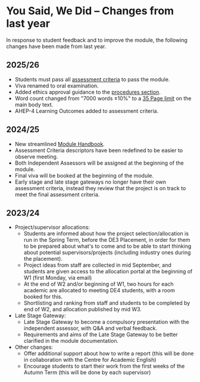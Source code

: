 # You Said, We Did – Changes from last year

In response to student feedback and to improve the module, the following changes have been made from last year.

## 2025/26
* Students must pass all [assessment criteria](../Module_and_assessment) to pass the module.
* Viva renamed to oral examination.
* Added ethics approval guidance to the [procedures section](../Procedures).
* Word count changed from "7000 words ±10%" to a [35 Page limit](../Module_and_assessment/README.md#independent-assessment) on the main body text.
* AHEP-4 Learning Outcomes added to assessment criteria.

## 2024/25
* New streamlined [Module Handbook](../).
* Assessment Criteria descriptors have been redefined to be easier to observe meeting.
* Both Independent Assessors will be assigned at the beginning of the module.
* Final viva will be booked at the beginning of the module.
* Early stage and late stage gateways no longer have their own assessment criteria, instead they review that the project is on track to meet the final assessment criteria.

## 2023/24
* Project/supervisor allocations:
	* Students are informed about how the project selection/allocation is run in the Spring Term, before the DE3 Placement, in order for them to be prepared about what's to come and to be able to start thinking about potential supervisors/projects (including industry ones during the placement).
	* Project ideas from staff are collected in mid September, and students are given access to the allocation portal at the beginning of W1 (first Monday, via email)
	* At the end of W2 and/or beginning of W1, two hours for each academic are allocated to meeting DE4 students, with a room booked for this.
	* Shortlisting and ranking from staff and students to be completed by end of W2, and allocation published by mid W3.
* Late Stage Gateway:
	* Late Stage Gateway to become a compulsory presentation with the independent assessor, with Q&A and verbal feedback.
	* Requirements and aims of the Late Stage Gateway to be better clarified in the module documentation.
* Other changes:
	* Offer additional support about how to write a report (this will be done in collaboration with the Centre for Academic English)
	* Encourage students to start their work from the first weeks of the Autumn Term (this will be done by each supervisor)
